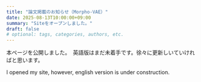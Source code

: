 ```yaml
---
title: "論文掲載のお知らせ（Morpho-VAE）"
date: 2025-08-13T10:00:00+09:00
summary: "Siteをオープンしました。"
draft: false
# optional: tags, categories, authors, etc.
---
```

本ページを公開しました。　英語版はまだ未着手です。徐々に更新しいていければと思います。

I opened my site, however, english version is under construction. 